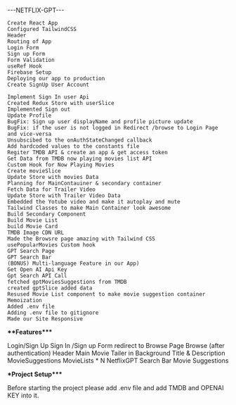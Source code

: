    ---NETFLIX-GPT---

    Create React App
    Configured TailwindCSS
    Header
    Routing of App
    Login Form
    Sign up Form
    Form Validation
    useRef Hook
    Firebase Setup
    Deploying our app to production
    Create SignUp User Account
    
    Implement Sign In user Api
    Created Redux Store with userSlice
    Implemented Sign out
    Update Profile
    BugFix: Sign up user displayName and profile picture update
    BugFix: if the user is not logged in Redirect /browse to Login Page and vice-versa
    Unsubscibed to the onAuthStateChanged callback
    Add hardcoded values to the constants file
    Regiter TMDB API & create an app & get access token
    Get Data from TMDB now playing movies list API
    Custom Hook for Now Playing Movies
    Create movieSlice
    Update Store with movies Data
    Planning for MainContauiner & secondary container
    Fetch Data for Trailer Video
    Update Store with Trailer Video Data
    Embedded the Yotube video and make it autoplay and mute
    Tailwind Classes to make Main Container look awesome
    Build Secondary Component
    Build Movie List
    build Movie Card
    TMDB Image CDN URL
    Made the Browsre page amazing with Tailwind CSS
    usePopularMovies Custom hook
    GPT Search Page
    GPT Search Bar
    (BONUS) Multi-language Feature in our App)
    Get Open AI Api Key
    Gpt Search API Call
    fetched gptMoviesSuggestions from TMDB
    created gptSlice added data
    Resused Movie List component to make movie suggestion container
    Memoization
    Added .env file
    Adding .env file to gitignore
    Made our Site Responsive

****\*\*****Features****\*\*\*****

Login/Sign Up
Sign In /Sign up Form
redirect to Browse Page
Browse (after authentication)
Header
Main Movie
Tailer in Background
Title & Description
MovieSuggestions
MovieLists \* N
NetflixGPT
Search Bar
Movie Suggestions

****\*****Project Setup****\*\*\*****

Before starting the project please add .env file and add TMDB and OPENAI KEY into it.
